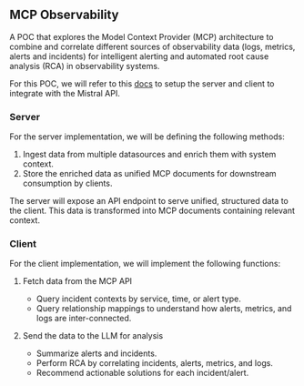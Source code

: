 ## MCP Observability
A POC that explores the Model Context Provider (MCP) architecture to combine and correlate different sources of observability data (logs, metrics, alerts and incidents) for intelligent alerting and automated root cause analysis (RCA) in observability systems.

For this POC, we will refer to this [docs](https://docs.mistral.ai/agents/mcp/) to setup the server and client to integrate with the Mistral API.

### Server
For the server implementation, we will be defining the following methods:
1. Ingest data from multiple datasources and enrich them with system context.
2. Store the enriched data as unified MCP documents for downstream consumption by clients.

The server will expose an API endpoint to serve unified, structured data to the client. This data is transformed into MCP documents containing relevant context.

### Client
For the client implementation, we will implement the following functions:

1. Fetch data from the MCP API
    - Query incident contexts by service, time, or alert type.
    - Query relationship mappings to understand how alerts, metrics, and logs are inter-connected.

2. Send the data to the LLM for analysis
    - Summarize alerts and incidents.
    - Perform RCA by correlating incidents, alerts, metrics, and logs.
    - Recommend actionable solutions for each incident/alert.